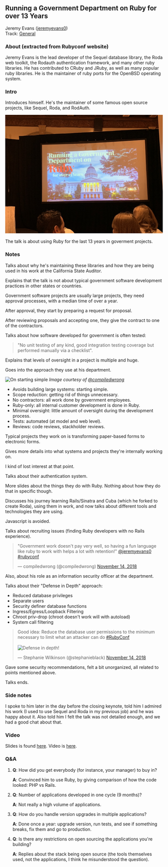 ## Running a Government Department on Ruby for over 13 Years

Jeremy Evans ([jeremyevans0](https://twitter.com/jeremyevans0))<br />
Track: [General](https://rubyconf.org/program#track-general)

### About (extracted from Rubyconf website)

Jeremy Evans is the lead developer of the Sequel database library, the Roda web toolkit, the Rodauth authentication framework, and many other ruby libraries. He has contributed to CRuby and JRuby, as well as many popular ruby libraries. He is the maintainer of ruby ports for the OpenBSD operating system.

### Intro

Introduces himself. He's the maintainer of some famous open source projects, like Sequel, Roda, and RodAuth.

![Running a government department on Ruby for over 13 years](../media/running-government-department-on-ruby-1.jpeg)

The talk is about using Ruby for the last 13 years in goverment projects.

### Notes

Talks about why he's maintaining these libraries and how they are being used in his work at the California State Auditor.

Explains that the talk is not about typical government software development practices in other states or countries.

Government software projects are usually large projects, they need approval processes, with a median time of over a year.

After approval, they start by preparing a request for proposal.

After reviewing proposals and accepting one, they give the contract to one of the contractors.

Talks about how software developed for government is often tested:

> "No unit testing of any kind, good integration testing coverage but performed manually via a checklist".

Explains that levels of oversight in a project is multiple and huge.

Goes into the approach they use at his department.

![On starting simple](https://pbs.twimg.com/media/Dr-9nZnUUAAGwbN.jpg)
_Image courtesy of [@compiledwrong](https://twitter.com/compiledwrong/status/1062776531733250048)_

- Avoids building large systems: starting simple.
- Scope reduction: getting rid of things unnecessary.
- No contractors: all work done by government employees.
- Ruby-only: all internal customer development is done in Ruby.
- Minimal oversight: little amount of oversight during the development process.
- Tests: automated (at model and web level).
- Reviews: code reviews, stackholder reviews.

Typical projects they work on is transforming paper-based forms to electronic forms.

Gives more details into what systems and projects they're internally working on.

I kind of lost interest at that point.

Talks about their authentication system.

More slides about the things they do with Ruby. Nothing about how they do that in specific though.

Discusses his journey learning Rails/Sinatra and Cuba (which he forked to create Roda), using them in work, and now talks about different tools and technologies they are using.

Javascript is avoided.

Talks about recruiting issues (finding Ruby developers with no Rails experience).

<blockquote class="twitter-tweet" data-lang="en"><p lang="en" dir="ltr">&quot;Government work doesn&#39;t pay very well, so having a fun language like ruby to work with helps a lot with retention!&quot; <a href="https://twitter.com/jeremyevans0?ref_src=twsrc%5Etfw">@jeremyevans0</a> <a href="https://twitter.com/hashtag/rubyconf?src=hash&amp;ref_src=twsrc%5Etfw">#rubyconf</a></p>&mdash; compiledwrong (@compiledwrong) <a href="https://twitter.com/compiledwrong/status/1062784671728029696?ref_src=twsrc%5Etfw">November 14, 2018</a></blockquote>

Also, about his role as an information security officer at the department.

Talks about their "Defense in Depth" approach:

- Reduced database privileges
- Separate users
- Security definer database functions
- Ingress/Egress/Loopback Filtering
- Chroot priv-drop (chroot doesn't work will with autoload)
- System call filtering

<blockquote class="twitter-tweet" data-lang="en"><p lang="en" dir="ltr">Good idea: Reduce the database user permissions to the minimum necessary to limit what an attacker can do <a href="https://twitter.com/hashtag/RubyConf?src=hash&amp;ref_src=twsrc%5Etfw">#RubyConf</a> <br /><br /><img src="https://pbs.twimg.com/media/Dr_DQMnV4AEC0cz.jpg" alt="Defense in depth!" /></p>&mdash; Stephanie Wilkinson (@stephanieblack) <a href="https://twitter.com/stephanieblack/status/1062782728506986501?ref_src=twsrc%5Etfw">November 14, 2018</a></blockquote>

Gave some security recommendations, felt a bit unorganized, all related to points mentioned above.

Talks ends.

### Side notes

I spoke to him later in the day before the closing keynote, told him I admired his work (I used to use Sequel and Roda in my previous job) and he was happy about it. Also told him I felt the talk was not detailed enough, and we had a good chat about that.

### Video

Slides is found [here](http://code.jeremyevans.net/presentations/rubyconf2018/index.html). Video is [here](http://confreaks.tv/videos/rubyconf2018-running-a-government-department-on-ruby-for-over-13-years).

### Q&A

1. **Q**: How did you get everybody (for instance, your manager) to buy in?

   **A**: Convinced him to use Ruby, by giving comparison of how the code looked: PHP vs Rails.

2. **Q**: Number of applications developed in one cycle (9 months)?

   **A**: Not really a high volume of applications.

3. **Q**: How do you handle version upgrades in multiple applications?

   **A**: Done once a year: upgrade version, run tests, and see if something breaks, fix them and go to production.

4. **Q**: Is there any restrictions on open sourcing the applications you're building?

   **A**: Replies about the stack being open source (the tools themselves used, not the applications, I think he misunderstood the question).
